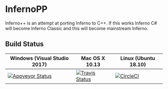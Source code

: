 # InfernoPP
Inferno++ is an attempt at porting Inferno to C++. If this works Inferno C# will become Inferno Classic and this will become mainstream Inferno.

## Build Status


| Windows (Visual Studio 2017)  | Mac OS X 10.13 | Linux (Ubuntu 18.10) |
| -------- | -------- | ----- |
| [![Appveyor Status](https://ci.appveyor.com/api/projects/status/q4geyb08r7y2hkx6?svg=true)](https://ci.appveyor.com/project/Rover656/infernopp)  | [![Travis Status](https://api.travis-ci.org/NerdThings/Inferno.svg?branch=master)](https://travis-ci.org/NerdThings/Inferno) | [![CircleCI](https://circleci.com/gh/NerdThings/Inferno.svg?style=svg)](https://circleci.com/gh/NerdThings/Inferno) |
